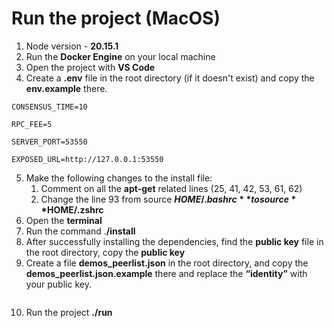 # Run the project (MacOS)

1. Node version - **20.15.1**
2. Run the **Docker Engine** on your local machine
3. Open the project with **VS Code**
4. Create a **.env** file in the root directory (if it doesn't exist) and copy the **env.example** there.

`CONSENSUS_TIME=10`

`RPC_FEE=5`

`SERVER_PORT=53550`

`EXPOSED_URL=http://127.0.0.1:53550`

5. Make the following changes to the install file:
   1. Comment on all the **apt-get** related lines (25, 41, 42, 53, 61, 62)
   2. Change the line 93 from source **$HOME/.bashrc** to source **$HOME/.zshrc**
6. Open the **terminal**&#x20;
7. Run the command .**/install**
8. After successfully installing the dependencies, find the **public key** file in the root directory, copy the **public key**
9. Create a file **demos\_peerlist.json** in the root directory, and copy the **demos\_peerlist.json.example** there and replace the **“identity”** with your public key.

<figure><img src="https://lh7-rt.googleusercontent.com/docsz/AD_4nXceZxNlQ2gp247ZQoGCeQ_fwrh5fALwSbfVoBf6yj2qP4JTyXgvToN2hM_DIkGZnFDJ9nL2aX-sOxnuP4iuG9K5AxS-EUM8tO9YaWW3tz2EBXxmhPJVuTh0YiuW1udJUjibE0-L?key=RkbH77fVOlsq6AUc04iv4DYy" alt=""><figcaption></figcaption></figure>

10. Run the project **./run**



